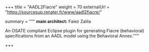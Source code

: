 +++
title = "AADL2Fiacre"
weight = 70
externalUrl = "https://sourcesup.renater.fr/www/aadl2fiacre/"

summary = """
__main architect:__ Faiez Zalila

An OSATE compliant Eclipse plugin for generating Fiacre
(behavioral) specifications from an AADL model using the Behavioral Annex.""" 

+++

